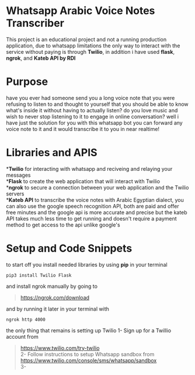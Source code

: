 # Whatsapp Arabic Voice Notes Transcriber
This project is an educational project and not a running production application, due to whatsapp limitations the only way to interact with the service without paying is through **Twilio**, in addition i have used **flask**, **ngrok**, and **Kateb API by RDI**  


# Purpose
have you ever had someone send you a long voice note that you were refusing to listen to and thought to yourself that you should be able to know what's inside it without having to actually listen? do you love music and wish to never stop listening to it to engage in online conversation? well i have just the solution for you
with this whatsapp bot you can forward any voice note to it and it would transcribe it to you in near realtime!



# Libraries and APIS
***Twilio** for interacting with whatsapp and reciveing and relaying your messages  
***Flask** to create the web application that will interact with Twilio  
***ngrok** to secure a connection between your web application and the Twilio servers  
***Kateb API** to transcribe the voice notes with Arabic Egyptian dialect, you can also use the google speech recognition API, both are paid and offer free minutes and the google api is more accurate and precise but the kateb API takes much less time to get running and doesn't require a payment method to get access to the api unlike google's

# Setup and Code Snippets 
to start off you install needed libraries by using **pip** in your terminal
```
pip3 install Twilio Flask
```
and install ngrok manually by going to  
>https://ngrok.com/download      

and by running it later in your terminal with
```
ngrok http 4000
```
the only thing that remains is setting up Twilio
1- Sign up for a Twillio account from 
>https://www.twilio.com/try-twilio   
2- Follow instructions to setup Whatsapp sandbox from
>https://www.twilio.com/console/sms/whatsapp/sandbox  
3-
